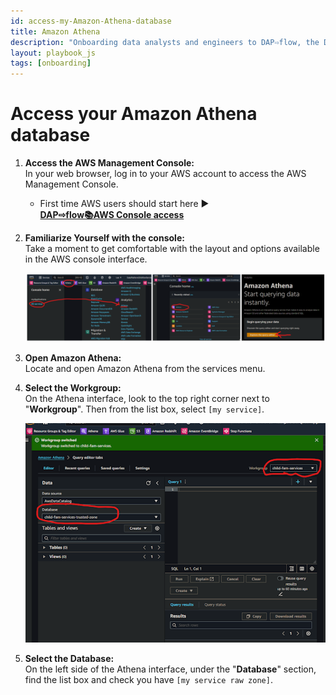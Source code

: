 ```yaml
---
id: access-my-Amazon-Athena-database
title: Amazon Athena
description: "Onboarding data analysts and engineers to DAP⇨flow, the Data Analytics Platform Airflow integration."
layout: playbook_js
tags: [onboarding]
---
```


# Access your Amazon Athena database

1. **Access the AWS Management Console:**   
   In your web browser, log in to your AWS account to access the AWS Management Console.  
   
   * First time AWS users should start here ►  
   **[DAP⇨flow📚AWS Console access](https://playbook.hackney.gov.uk/Data-Platform-Playbook/dap-airflow/onboarding/access-the-AWS-Management-Console)** 

2. **Familiarize Yourself with the console:**   
   Take a moment to get comfortable with the layout and options available in the AWS console interface.

    ![Fig 2 & 3](../images/access-my-Amazon-Athena-database-two-three.png)

3. **Open Amazon Athena:**   
   Locate and open Amazon Athena from the services menu.

4. **Select the Workgroup:**   
   On the Athena interface, look to the top right corner next to "**Workgroup**". Then from the list box, select `[my service]`.

    ![Fig 4 & 5](../images/access-my-Amazon-Athena-database-four-five.png)

5. **Select the Database:**   
   On the left side of the Athena interface, under the "**Database**" section, find the list box and check you have `[my service raw zone]`.
